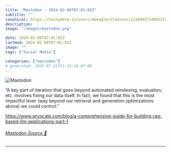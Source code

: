 ```yaml
---
title: "Mastodon - 2024-02-08T07:01:02Z"
subtitle: ""
canonical: https://hachyderm.io/users/mweagle/statuses/111894571409231998
description:
image: "/images/mastodon.png"

date: 2024-02-08T07:01:02Z
lastmod: 2024-02-08T07:01:02Z
image: ""
tags: ["Social Media"]

categories: ["mastodon"]
# generated: 2025-07-21T21:15:38-07:00
---
```

![Mastodon](/images/mastodon.png)

<p>“A key part of iteration that goes beyond automated reindexing, evaluation, etc. involves fixing our data itself. In fact, we found that this is the most impactful lever (way beyond our retrieval and generation optimizations above) we could control.”</p><p><a href="https://www.anyscale.com/blog/a-comprehensive-guide-for-building-rag-based-llm-applications-part-1" target="_blank" rel="nofollow noopener noreferrer" translate="no"><span class="invisible">https://www.</span><span class="ellipsis">anyscale.com/blog/a-comprehens</span><span class="invisible">ive-guide-for-building-rag-based-llm-applications-part-1</span></a></p>


###### [Mastodon Source 🐘](https://hachyderm.io/@mweagle/111894571409231998)

___
